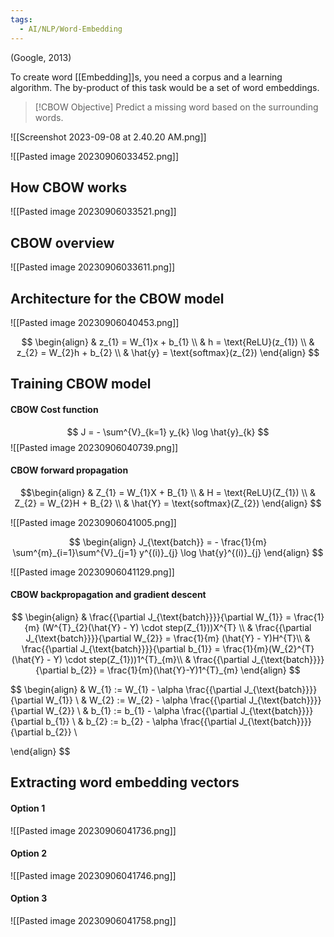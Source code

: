 ```yaml
---
tags:
  - AI/NLP/Word-Embedding
---
```


(Google, 2013)

To create word [[Embedding]]s, you need a corpus and a learning algorithm.
The by-product of this task would be a set of word embeddings.

>[!CBOW Objective]
>Predict a missing word based on the surrounding words.

![[Screenshot 2023-09-08 at 2.40.20 AM.png]]

![[Pasted image 20230906033452.png]]

## How CBOW works

![[Pasted image 20230906033521.png]]

## CBOW overview

![[Pasted image 20230906033611.png]]


## Architecture for the CBOW model

![[Pasted image 20230906040453.png]]

$$
\begin{align}
& z_{1} = W_{1}x + b_{1} \\
& h = \text{ReLU}(z_{1}) \\
& z_{2} = W_{2}h + b_{2} \\
& \hat{y} = \text{softmax}(z_{2})
\end{align}
$$

## Training CBOW model
#### CBOW Cost function

$$
J = - \sum^{V}_{k=1} y_{k} \log \hat{y}_{k}
$$
![[Pasted image 20230906040739.png]]

#### CBOW forward propagation
$$
​\begin{align}
& Z_{1} = W_{1}X + B_{1}  \\
& H = \text{ReLU}(Z_{1}) \\
& Z_{2} = W_{2}H + B_{2}  \\
& \hat{Y} = \text{softmax}(Z_{2})
\end{align}
$$

![[Pasted image 20230906041005.png]]

$$
\begin{align}
J_{\text{batch}} = - \frac{1}{m} \sum^{m}_{i=1}\sum^{V}_{j=1} y^{(i)}_{j} \log \hat{y}^{(i)}_{j}
\end{align}
$$

![[Pasted image 20230906041129.png]]

#### CBOW backpropagation and gradient descent
$$
\begin{align}
& \frac{{\partial J_{\text{batch}}}}{\partial W_{1}} = \frac{1}{m} (W^{T}_{2}(\hat{Y} - Y) \cdot step(Z_{1}))X^{T}  \\
& \frac{{\partial J_{\text{batch}}}}{\partial W_{2}} = \frac{1}{m} (\hat{Y} - Y)H^{T}\\
& \frac{{\partial J_{\text{batch}}}}{\partial b_{1}} = \frac{1}{m}(W_{2}^{T}(\hat{Y} - Y) \cdot step(Z_{1}))1^{T}_{m}\\
& \frac{{\partial J_{\text{batch}}}}{\partial b_{2}} = \frac{1}{m}(\hat{Y}-Y)1^{T}_{m}
\end{align}
$$

$$
\begin{align}
& W_{1} := W_{1} - \alpha  \frac{{\partial J_{\text{batch}}}}{\partial W_{1}}  \\
& W_{2} := W_{2} - \alpha  \frac{{\partial J_{\text{batch}}}}{\partial W_{2}}  \\
& b_{1} := b_{1} - \alpha  \frac{{\partial J_{\text{batch}}}}{\partial b_{1}}  \\
& b_{2} := b_{2} - \alpha  \frac{{\partial J_{\text{batch}}}}{\partial b_{2}}  \\

\end{align}
$$



## Extracting word embedding vectors

#### Option 1
![[Pasted image 20230906041736.png]]

#### Option 2
![[Pasted image 20230906041746.png]]

#### Option 3
![[Pasted image 20230906041758.png]]

